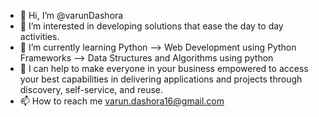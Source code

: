 - 👋 Hi, I’m @varunDashora
- 👀 I’m interested in developing solutions that ease the day to day activities.
- 🌱 I’m currently learning Python --> Web Development using Python Frameworks --> Data Structures and Algorithms using python
- 💞️ I can help to make everyone in your business empowered to access your best capabilities in delivering applications and projects through discovery, self-service, and reuse.
- 📫 How to reach me varun.dashora16@gmail.com

<!---
varunDashora/varunDashora is a ✨ special ✨ repository because its `README.md` (this file) appears on your GitHub profile.
You can click the Preview link to take a look at your changes.
--->

